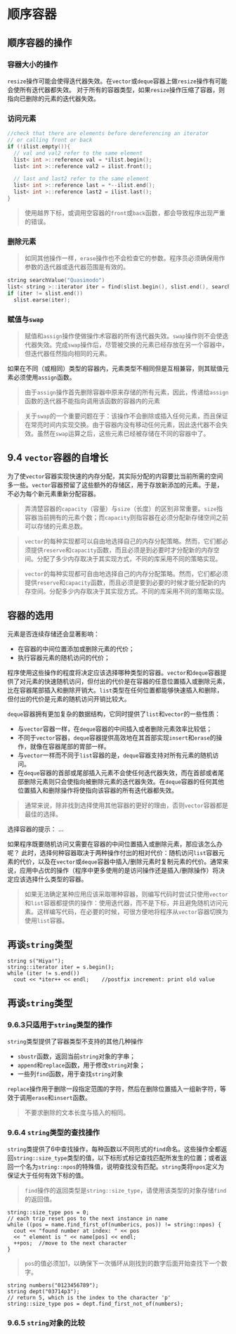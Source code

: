 # 顺序容器
## 顺序容器的操作

### 容器大小的操作

`resize`操作可能会使得迭代器失效。在`vector`或`deque`容器上做`resize`操作有可能会使所有迭代器都失效。
对于所有的容器类型，如果`resize`操作压缩了容器，则指向已删除的元素的迭代器失效。

### 访问元素

```c
//check that there are elements before dereferencing an iterator
// or calling front or back
if (!ilist.empty()){
  // val and val2 refer to the same element
  list< int >::reference val = *ilist.begin();
  list< int >::reference val2 = ilist.front();

  // last and last2 refer to the same element
  list< int >::reference last = *--ilist.end();
  list< int >::reference last2 = ilist.last();
}
```

> 使用越界下标，或调用空容器的`front`或`back`函数，都会导致程序出现严重的错误。

### 删除元素

> 如同其他操作一样，`erase`操作也不会检查它的参数。程序员必须确保用作参数的迭代器或迭代器范围是有效的。

```c
string searchValue("Quasimodo")
list< string >::iterator iter = find(slist.begin(), slist.end(), searchValue);
if (iter != slist.end())
  slist.earse(iter);
```
### 赋值与`swap`
> 赋值和`assign`操作使做操作术容器的所有迭代器失效。`swap`操作则不会使迭代器失效。完成`swap`操作后，尽管被交换的元素已经存放在另一个容器中，但迭代器任然指向相同的元素。

如果在不同（或相同）类型的容器内，元素类型不相同但是互相兼容，则其赋值元素必须使用`assign`函数。

> 由于`assign`操作首先删除容器中原来存储的所有元素，因此，传递给`assign`函数的迭代器不能指向调用该函数的容器内的元素

> 关于`swap`的一个重要问题在于：该操作不会删除或插入任何元素，而且保证在常亮时间内实现交换。由于容器内没有移动任何元素，因此迭代器不会失效。虽然在`swap`运算之后，这些元素已经被存储在不同的容器中了。

## 9.4 `vector`容器的自增长

为了使`vector`容器实现快速的内存分配，其实际分配的内容要比当前所需的空间多一些。`vector`容器预留了这些额外的存储区，用于存放新添加的元素。于是，不必为每个新元素重新分配容器。

> 弄清楚容器的`capacity`（容量）与`size`（长度）的区别非常重要。`size`指容器当前拥有的元素个数；而`capacity`则指容器在必须分配新存储空间之前可以存储的元素总数。

> `vector`的每种实现都可以自由地选择自己的内存分配策略。然而，它们都必须提供`reserve`和`capacity`函数，而且必须是到必要时才分配新的内存空间。分配了多少内存取决于其实现方式，不同的库采用不同的策略实现。

> `vector`的每种实现都可自由地选择自己的内存分配策略。然而，它们都必须提供`reserve`和`capacity`函数，而且必须是要到必要的时候才能分配新的内存空间。分配多少内存取决于其实现方式。不同的库采用不同的策略实现。

## 容器的选用

元素是否连续存储还会显著影响：
- 在容器的中间位置添加或删除元素的代价；
- 执行容器元素的随机访问的代价；

程序使用这些操作的程度将决定应该选择哪种类型的容器。`vector`和`deque`容器提供了对元素的快速随机访问，但付出的代价是在容器的任意位置插入或删除元素，比在容器尾部插入和删除开销大。`list`类型在任何位置都能够快速插入和删除，但付出的代价是元素的随机访问开销比较大。

`deque`容器拥有更加复杂的数据结构，它同时提供了`list`和`vector`的一些性质：
- 与`vector`容器一样，在`deque`容器的中间插入或者删除元素效率比较低；
- 不同于`vector`容器，`deque`容器提供高效地在其首部实现`insert`和`erase`的操作，就像在容器尾部的胃部一样。
- 与`vector`一样而不同于`list`容器的是，`deque`容器支持对所有元素的随机访问。
- 在`deque`容器的首部或尾部插入元素不会使任何迭代器失效，而在首部或者尾部删除元素则只会使指向被删除元素的迭代器失效。在`deque`容器的任何其他位置插入和删除操作将使指向该容器的所有迭代器都失效。

> 通常来说，除非找到选择使用其他容器的更好的理由，否则`vector`容器都是最佳的选择。

选择容器的提示： ...

如果程序既要随机访问又需要在容器的中间位置插入或删除元素，那应该怎么办呢？
此时，选择何种容器取决于两种操作付出的相对代价：随机访问`list`容器元素的代价，以及在`vector`或`deque`容器中插入/删除元素时复制元素的代价。通常来说，应用中占优的操作（程序中更多使用的是访问操作还是插入/删除操作）将决定应该选择什么类型的容器。

> 如果无法确定某种应用应该采取哪种容器，则编写代码时尝试只使用`vector`和`list`容器都提供的操作：使用迭代器，而不是下标，并且避免随机访问元素。这样编写代码，在必要的时候，可很方便地将程序从`vector`容器切换为使用`list`容器。

## 再谈`string`类型
```
string s("Hiya!");
string::iterator iter = s.begin();
while (iter != s.end())
  cout << *iter++ << endl;    //postfix increment: print old value
```

## 再谈`string`类型

### 9.6.3只适用于`string`类型的操作

`string`类型提供了容器类型不支持的其他几种操作
- `sbustr`函数，返回当前`string`对象的字串；
- `append`和`replace`函数，用于修改`string`对象；
- 一些列`find`函数，用于查找`string`对象

`replace`操作用于删除一段指定范围的字符，然后在删除位置插入一组新字符，等效于调用`erase`和`insert`函数。

> 不要求删除的文本长度与插入的相同。

### 9.6.4 `string`类型的查找操作
`string`类提供了6中查找操作，每种函数以不同形式的`find`命名。这些操作全都返回`string::size_type`类型的值，以下标形式标记查找匹配所发生的位置；或者返回一个名为`string::npos`的特殊值，说明查找没有匹配。`string`类将`npos`定义为保证大于任何有效下标的值。

> `find`操作的返回类型是`string::size_type`，请使用该类型的对象存储`find`的返回值。


```
string::size_type pos = 0;
// each trip reset pos to the next instance in name
while ((pos = name.find_first_of(numberics, pos)) != string::npos) {
  cout << "found number at index: " << pos
  << " element is " << name[pos] << endl;
  ++pos;  //move to the next character
}
```
> `pos`的值必须加1，以确保下一次循环从刚找到的数字后面开始查找下一个数字。

```
string numbers("0123456789");
string dept("03714p3");
// return 5, which is the index to the character 'p'
string::size_type pos = dept.find_first_not_of(numbers);
```

### 9.6.5 `string`对象的比较
